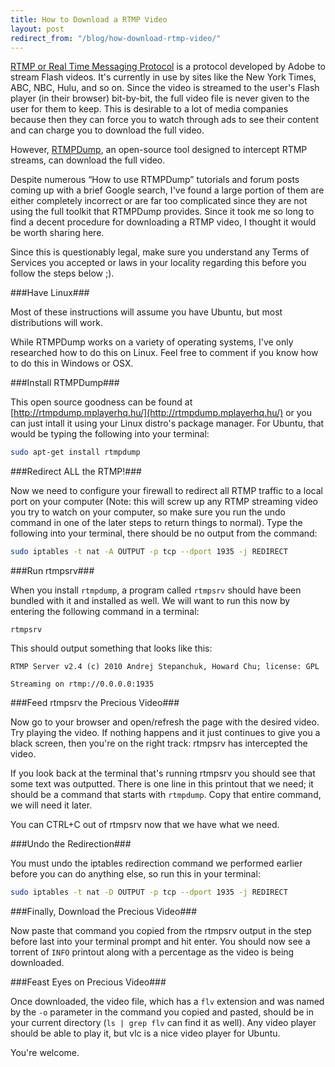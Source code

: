 ```yaml
---
title: How to Download a RTMP Video
layout: post
redirect_from: "/blog/how-download-rtmp-video/"
---
```


[RTMP or Real Time Messaging
Protocol](http://en.wikipedia.org/wiki/Real_Time_Messaging_Protocol) is a
protocol developed by Adobe to stream Flash videos. It's currently in use by
sites like the New York Times, ABC, NBC, Hulu, and so on. Since the video is
streamed to the user's Flash player (in their browser) bit-by-bit, the full
video file is never given to the user for them to keep. This is desirable to a
lot of media companies because then they can force you to watch through ads to
see their content and can charge you to download the full video.

However, [RTMPDump](http://rtmpdump.mplayerhq.hu/), an open-source tool
designed to intercept RTMP streams, can download the full video. 

Despite  numerous “How to use RTMPDump” tutorials and forum posts coming up
with a brief Google search, I've found a large portion of them are either
completely incorrect or are far too complicated since they are not using the
full toolkit that RTMPDump provides. Since it took me so long to find a decent
procedure for downloading a RTMP video, I thought it would be worth sharing
here.

Since this is questionably legal, make sure you understand any Terms of
Services you accepted or laws in your locality regarding this before you follow
the steps below ;).

###Have Linux###

Most of these instructions will assume you have Ubuntu, but
most distributions will work.

While RTMPDump works on a variety of operating systems, I've only researched
how to do this on Linux. Feel free to comment if you know how to do this in
Windows or OSX.

###Install RTMPDump###

This open source goodness can be found at
[http://rtmpdump.mplayerhq.hu/](http://rtmpdump.mplayerhq.hu/) or you can just
intall it using your Linux distro's package manager. For Ubuntu, that would be
typing the following into your terminal:

~~~ bash
sudo apt-get install rtmpdump
~~~

###Redirect ALL the RTMP!###

Now we need to configure your firewall to redirect
all RTMP traffic to a local port on your computer (Note: this will screw up any
RTMP streaming video you try to watch on your computer, so make sure you run
the undo command in one of the later steps to return things to normal). Type
the following into your terminal, there should be no output from the command:

~~~ bash
sudo iptables -t nat -A OUTPUT -p tcp --dport 1935 -j REDIRECT
~~~

###Run rtmpsrv###

When you install `rtmpdump`, a program called `rtmpsrv`
should have been bundled with it and installed as well. We will want to run
this now by entering the following command in a terminal:

    rtmpsrv

This should output something that looks like this:

    RTMP Server v2.4 (c) 2010 Andrej Stepanchuk, Howard Chu; license: GPL

    Streaming on rtmp://0.0.0.0:1935

###Feed rtmpsrv the Precious Video###

Now go to your browser and open/refresh
the page with the desired video. Try playing the video. If nothing happens and
it just continues to give you a black screen, then you're on the right track:
rtmpsrv has intercepted the video. 

If you look back at the terminal that's running rtmpsrv you should see that
some text was outputted. There is one line in this printout that we need; it
should be a command that starts with `rtmpdump`. Copy that entire command, we
will need it later. 

You can CTRL+C out of rtmpsrv now that we have what we need.

###Undo the Redirection###

You must undo the iptables redirection command we
performed earlier before you can do anything else, so run this in your
terminal:

~~~ bash
sudo iptables -t nat -D OUTPUT -p tcp --dport 1935 -j REDIRECT
~~~

###Finally, Download the Precious Video###

Now paste that command you copied
from the rtmpsrv output in the step before last into your terminal prompt and
hit enter. You should now see a torrent of `INFO` printout along with a
percentage as the video is being downloaded.

###Feast Eyes on Precious Video###

Once downloaded, the video file, which has a
`flv` extension and was named by the `-o` parameter in the command you copied
and pasted, should be in your current directory (`ls | grep flv` can find it as
well). Any video player should be able to play it, but vlc is a nice video
player for Ubuntu.

You're welcome.
